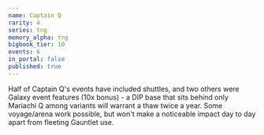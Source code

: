 ```yaml
---
name: Captain Q
rarity: 4
series: tng
memory_alpha: tng
bigbook_tier: 10
events: 6
in_portal: false
published: true
---
```


Half of Captain Q's events have included shuttles, and two others were Galaxy event features (10x bonus) - a DIP base that sits behind only Mariachi Q among variants will warrant a thaw twice a year. Some voyage/arena work possible, but won't make a noticeable impact day to day apart from fleeting Gauntlet use.
